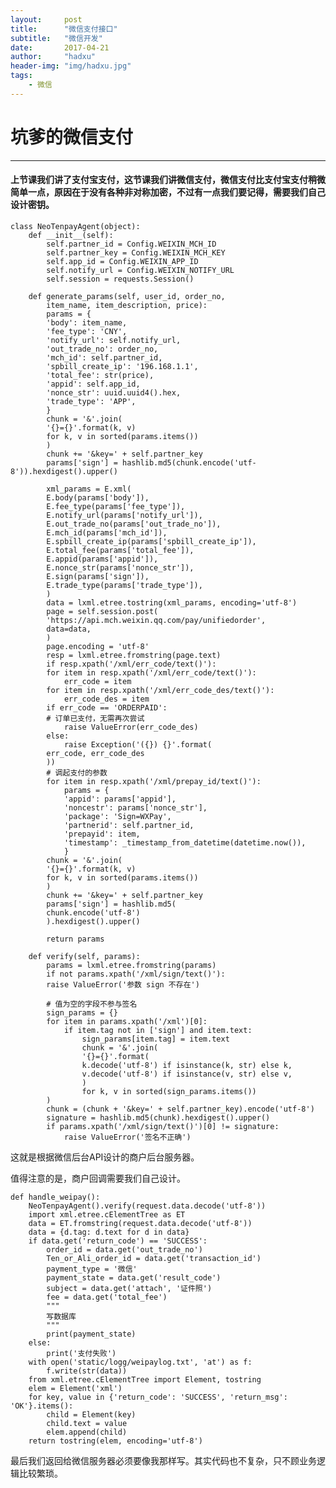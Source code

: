 ```yaml
---
layout:     post
title:      "微信支付接口"
subtitle:   "微信开发"
date:       2017-04-21
author:     "hadxu"
header-img: "img/hadxu.jpg"
tags:
	- 微信
---
```



# 坑爹的微信支付

----------
#### 上节课我们讲了支付宝支付，这节课我们讲微信支付，微信支付比支付宝支付稍微简单一点，原因在于没有各种非对称加密，不过有一点我们要记得，需要我们自己设计密钥。

    class NeoTenpayAgent(object):
	    def __init__(self):
		    self.partner_id = Config.WEIXIN_MCH_ID
		    self.partner_key = Config.WEIXIN_MCH_KEY
		    self.app_id = Config.WEIXIN_APP_ID
		    self.notify_url = Config.WEIXIN_NOTIFY_URL
		    self.session = requests.Session()
	    
	    def generate_params(self, user_id, order_no,
	    	item_name, item_description, price):
		    params = {
		    'body': item_name,
		    'fee_type': 'CNY',
		    'notify_url': self.notify_url,
		    'out_trade_no': order_no,
		    'mch_id': self.partner_id,
		    'spbill_create_ip': '196.168.1.1',
		    'total_fee': str(price),
		    'appid': self.app_id,
		    'nonce_str': uuid.uuid4().hex,
		    'trade_type': 'APP',
		    }
		    chunk = '&'.join(
		    '{}={}'.format(k, v)
		    for k, v in sorted(params.items())
		    )
		    chunk += '&key=' + self.partner_key
		    params['sign'] = hashlib.md5(chunk.encode('utf-8')).hexdigest().upper()
		    
		    xml_params = E.xml(
		    E.body(params['body']),
		    E.fee_type(params['fee_type']),
		    E.notify_url(params['notify_url']),
		    E.out_trade_no(params['out_trade_no']),
		    E.mch_id(params['mch_id']),
		    E.spbill_create_ip(params['spbill_create_ip']),
		    E.total_fee(params['total_fee']),
		    E.appid(params['appid']),
		    E.nonce_str(params['nonce_str']),
		    E.sign(params['sign']),
		    E.trade_type(params['trade_type']),
		    )
		    data = lxml.etree.tostring(xml_params, encoding='utf-8')
		    page = self.session.post(
		    'https://api.mch.weixin.qq.com/pay/unifiedorder',
		    data=data,
		    )
		    page.encoding = 'utf-8'
		    resp = lxml.etree.fromstring(page.text)
		    if resp.xpath('/xml/err_code/text()'):
		    for item in resp.xpath('/xml/err_code/text()'):
		    	err_code = item
		    for item in resp.xpath('/xml/err_code_des/text()'):
		    	err_code_des = item
		    if err_code == 'ORDERPAID':
		    # 订单已支付，无需再次尝试
		    	raise ValueError(err_code_des)
		    else:
		    	raise Exception('({}) {}'.format(
		    err_code, err_code_des
		    ))
		    # 调起支付的参数
		    for item in resp.xpath('/xml/prepay_id/text()'):
			    params = {
			    'appid': params['appid'],
			    'noncestr': params['nonce_str'],
			    'package': 'Sign=WXPay',
			    'partnerid': self.partner_id,
			    'prepayid': item,
			    'timestamp': _timestamp_from_datetime(datetime.now()),
			    }
		    chunk = '&'.join(
		    '{}={}'.format(k, v)
		    for k, v in sorted(params.items())
		    )
		    chunk += '&key=' + self.partner_key
		    params['sign'] = hashlib.md5(
		    chunk.encode('utf-8')
		    ).hexdigest().upper()
		    
		    return params
	    
	    def verify(self, params):
		    params = lxml.etree.fromstring(params)
		    if not params.xpath('/xml/sign/text()'):
		    raise ValueError('参数 sign 不存在')
		    
		    # 值为空的字段不参与签名
		    sign_params = {}
		    for item in params.xpath('/xml')[0]:
		    	if item.tag not in ['sign'] and item.text:
		    		sign_params[item.tag] = item.text
		    		chunk = '&'.join(
				    '{}={}'.format(
				    k.decode('utf-8') if isinstance(k, str) else k,
				    v.decode('utf-8') if isinstance(v, str) else v,
				    )
		    		for k, v in sorted(sign_params.items())
		    )
		    chunk = (chunk + '&key=' + self.partner_key).encode('utf-8')
		    signature = hashlib.md5(chunk).hexdigest().upper()
		    if params.xpath('/xml/sign/text()')[0] != signature:
		    	raise ValueError('签名不正确')

这就是根据微信后台API设计的商户后台服务器。

值得注意的是，商户回调需要我们自己设计。

	def handle_weipay():
	    NeoTenpayAgent().verify(request.data.decode('utf-8'))
	    import xml.etree.cElementTree as ET
	    data = ET.fromstring(request.data.decode('utf-8'))
	    data = {d.tag: d.text for d in data}
	    if data.get('return_code') == 'SUCCESS':
	        order_id = data.get('out_trade_no')
	        Ten_or_Ali_order_id = data.get('transaction_id')
	        payment_type = '微信'
	        payment_state = data.get('result_code')
	        subject = data.get('attach', '证件照')
	        fee = data.get('total_fee')
	        """
	        写数据库
	        """
	        print(payment_state)
	    else:
	        print('支付失败')
	    with open('static/logg/weipaylog.txt', 'at') as f:
	        f.write(str(data))
	    from xml.etree.cElementTree import Element, tostring
	    elem = Element('xml')
	    for key, value in {'return_code': 'SUCCESS', 'return_msg': 'OK'}.items():
	        child = Element(key)
	        child.text = value
	        elem.append(child)
	    return tostring(elem, encoding='utf-8')

最后我们返回给微信服务器必须要像我那样写。其实代码也不复杂，只不顾业务逻辑比较繁琐。